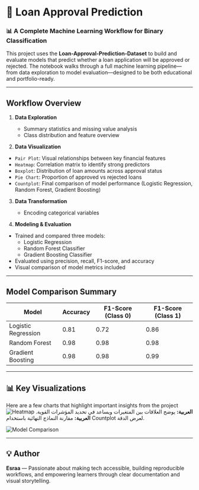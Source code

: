 # 🏦 Loan Approval Prediction  
### 📊 A Complete Machine Learning Workflow for Binary Classification

This project uses the **Loan-Approval-Prediction-Dataset** to build and evaluate models that predict whether a loan application will be approved or rejected. The notebook walks through a full machine learning pipeline—from data exploration to model evaluation—designed to be both educational and portfolio-ready.

---

##  Workflow Overview

1. **Data Exploration**  
   - Summary statistics and missing value analysis  
   - Class distribution and feature overview

2.  **Data Visualization**  
   - `Pair Plot`: Visual relationships between key financial features  
   - `Heatmap`: Correlation matrix to identify strong predictors  
   - `Boxplot`: Distribution of loan amounts across approval status  
   - `Pie Chart`: Proportion of approved vs rejected loans  
   - `Countplot`: Final comparison of model performance (Logistic Regression, Random Forest, Gradient Boosting)

3. **Data Transformation**  
   - Encoding categorical variables  

4.  **Modeling & Evaluation**  
   - Trained and compared three models:
     - Logistic Regression
     - Random Forest Classifier
     - Gradient Boosting Classifier  
   - Evaluated using precision, recall, F1-score, and accuracy  
   - Visual comparison of model metrics included

---

## Model Comparison Summary

| Model                  | Accuracy | F1-Score (Class 0) | F1-Score (Class 1) |
|------------------------|----------|--------------------|--------------------|
| Logistic Regression    | 0.81     | 0.72               | 0.86               |
| Random Forest          | 0.98     | 0.98               | 0.98               |
| Gradient Boosting      | 0.98     | 0.98               | 0.99               |

---

## 📊 Key Visualizations

Here are a few charts that highlight important insights from the project
**العربية:** يوضح العلاقات بين المتغيرات ويساعد في تحديد المؤشرات القوية.
![Heatmap](images/heatmap.png) 
**العربية:** مقارنة النماذج النهائية باستخدام Countplot لعرض الدقة.

![Model Comparison](images/model_comparison.png)

---

## 💡 Author

**Esraa** — Passionate about making tech accessible, building reproducible workflows, and empowering learners through clear documentation and visual storytelling.
